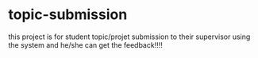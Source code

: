 # topic-submission
this project is for student topic/projet submission to their supervisor using the system and he/she can get the feedback!!!!
